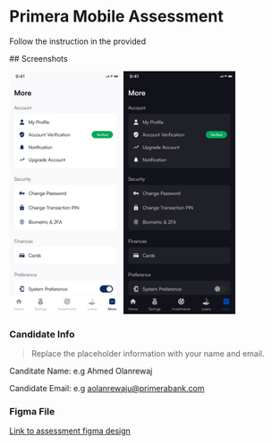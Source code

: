 # Primera Mobile Assessment

Follow the instruction in the provided 

## Screenshots

<img src="screenshots/More%20light.png" alt="Light mode" width="200"/> <img src="screenshots/More%20dark.png" alt="Dark mode" width="200"/>

### Candidate Info
> Replace the placeholder information with your name and email.

Canditate Name: 
e.g Ahmed Olanrewaj

Candidate Email: 
e.g aolanrewaju@primerabank.com

### Figma File

[Link to assessment figma design](https://www.figma.com/file/yzhdvHICb4gdsdhcyeMW3T/Primera-Mobile-Assessment?node-id=0%3A1&t=LyTqbGDaLREM4zWE-1)
